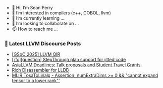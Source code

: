 - 👋 Hi, I’m Sean Perry
- 👀 I’m interested in compilers (c++, COBOL, llvm)
- 🌱 I’m currently learning ...
- 💞️ I’m looking to collaborate on ...
- 📫 How to reach me ...

<!---
s66perry/s66perry is a ✨ special ✨ repository because its `README.md` (this file) appears on your GitHub profile.
You can click the Preview link to take a look at your changes.
--->
### 📕 Latest LLVM Discourse Posts

<!-- DISCOURSE-LLVM:START -->
- [[GSoC 2025] LLVM QIR](https://discourse.llvm.org/t/gsoc-2025-llvm-qir/85669#post_1)
- [[rfc][question] StepThrough plan support for jitted code](https://discourse.llvm.org/t/rfc-question-stepthrough-plan-support-for-jitted-code/85667#post_1)
- [AsiaLLVM Deadlines: Talk proposals and Student Travel Grants](https://discourse.llvm.org/t/asiallvm-deadlines-talk-proposals-and-student-travel-grants/85588#post_2)
- [Rich Disassembler for LLDB](https://discourse.llvm.org/t/rich-disassembler-for-lldb/76952?page=2#post_29)
- [MLIR TosaToLinalg - Assertion `numExtraDims &gt;= 0 &amp;&amp; &quot;cannot expand tensor to a lower rank&quot;&#39;](https://discourse.llvm.org/t/mlir-tosatolinalg-assertion-numextradims-0-cannot-expand-tensor-to-a-lower-rank/85634#post_3)
<!-- DISCOURSE-LLVM:END -->
